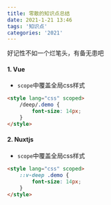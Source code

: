 ```yaml
---
title: 零散的知识点总结
date: 2021-1-21 13:46
tags: '知识点'
categories: '2021'
---
```

好记性不如一个烂笔头，有备无患吧

<!-- more -->

#### 1. Vue

- `scope`中覆盖全局css样式
```html
<style lang="css" scoped>
    /deep/.demo {
        font-size: 14px;
    }
</style>
```

#### 2. Nuxtjs
- `scope`中覆盖全局css样式
```html
<style lang="css" scoped>
    ::v-deep .demo {
        font-size: 14px;
    }
</style>
```